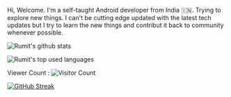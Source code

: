 
Hi, Welcome. I'm a self-taught Android developer from India 🇮🇳. Trying to explore new things. I can't be cutting edge updated with the latest tech updates but I try to learn the new things and contribut it back to community whenever possible.

![Rumit's github stats](https://github-readme-stats.vercel.app/api?username=RumitPatel&show_icons=true&count_private=true&show_icons=true)

![Rumit's top used languages](https://github-readme-stats.vercel.app/api/top-langs/?username=RumitPatel&layout=compact&exclude_repo=dt_laurel_sprout,dt_laurel_sprout_oss,vt_laurel_sprout,vt_laurel_sprout_oss,shrp_xiaomi_laurel_sprout,RumitPatel.github.io,gims-dump,device_oneplus_avicii,oos-cam)

Viewer Count :
 ![Visitor Count](https://profile-counter.glitch.me/{RumitPatel}/count.svg)

[![GitHub Streak](http://github-readme-streak-stats.herokuapp.com?user=RumitPatel&theme=github-light&date_format=M%20j%5B%2C%20Y%5D)](https://git.io/streak-stats)
